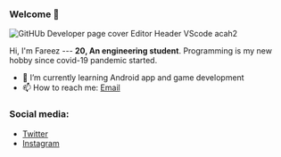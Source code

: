 ### Welcome 👋

![GitHUb Developer page cover Editor Header VScode acah2](https://user-images.githubusercontent.com/60868965/90210259-102e2200-de20-11ea-912e-7e4ff2055b9b.png)

Hi, I'm Fareez --- **20, An engineering student**. Programming is my new hobby since covid-19 pandemic started.

- 🌱 I’m currently learning Android app and game development
- 📫 How to reach me: [Email](mailto:foxtrotiqmal3@gmail.com)

### Social media:
  - [Twitter](https://twitter.com/iqfareez2)
  - [Instagram](https://www.instagram.com/iqfareez/)




<!--
**fareezMaple/fareezMaple** is a ✨ _special_ ✨ repository because its `README.md` (this file) appears on your GitHub profile.

<a href="https://github.com/fareezmaple/">
  <img align="left" src="https://github-readme-stats.vercel.app/api/top-langs/?username=fareezmaple&hide=ShaderLab,Objective-C" />
</a>

Here are some ideas to get you started:

- 🔭 I’m currently working on ...
- 🌱 I’m currently learning ...
- 👯 I’m looking to collaborate on ...
- 🤔 I’m looking for help with ...
- 💬 Ask me about ...
- 📫 How to reach me: ...
- 😄 Pronouns: ...
- ⚡ Fun fact: ...

-->
